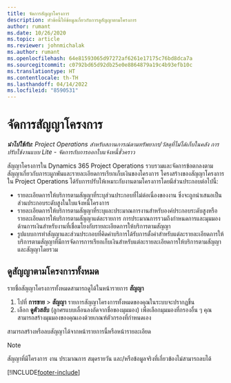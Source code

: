 ```yaml
---
title: จัดการสัญญาโครงการ
description: หัวข้อนี้ให้ข้อมูลเกี่ยวกับการดูสัญญาตามโครงการ
author: rumant
ms.date: 10/26/2020
ms.topic: article
ms.reviewer: johnmichalak
ms.author: rumant
ms.openlocfilehash: 64e81593065d97272af6261e17175c76bd8dca7a
ms.sourcegitcommit: c0792bd65d92db25e0e8864879a19c4b93efb10c
ms.translationtype: HT
ms.contentlocale: th-TH
ms.lasthandoff: 04/14/2022
ms.locfileid: "8590531"
---
```

# <a name="manage-project-contracts"></a>จัดการสัญญาโครงการ

_**นำไปใช้กับ:** Project Operations สำหรับสถานการณ์ตามทรัพยากร/วัสดุที่ไม่ได้เก็บในคลัง การปรับใช้งานแบบ Lite - จัดการกับการออกใบแจ้งหนี้ชั่วคราว_

สัญญาโครงการใน Dynamics 365 Project Operations รวบรวมและจัดการข้อตกลงตามสัญญาเกี่ยวกับภาระผูกพันและรายละเอียดการเรียกเก็บเงินของโครงการ โครงสร้างของสัญญาโครงการใน Project Operations ได้รับการปรับให้เหมาะกับงานตามโครงการโดยมีส่วนประกอบต่อไปนี้:

- รายละเอียดการให้บริการตามสัญญาที่ระบุส่วนประกอบที่ไม่ต่อเนื่องของงาน ซึ่งจะถูกนำเสนอเป็นส่วนประกอบระดับสูงในใบแจ้งหนี้โครงการ
- รายละเอียดการให้บริการตามสัญญาที่ระบุและประมาณการงานสำหรับองค์ประกอบระดับสูงหรือรายละเอียดการให้บริการตามสัญญาแต่ละรายการ การประมาณการรวมถึงกำหนดการและมุมมองด้านการเงินสำหรับงานที่เชื่อมโยงกับรายละเอียดการให้บริการตามสัญญา
- รูปแบบการทำสัญญาและส่วนประกอบที่คิดค่าบริการได้รับการตั้งค่าสำหรับแต่ละรายละเอียดการให้บริการตามสัญญาที่มีการจัดการการเรียกเก็บเงินสำหรับแต่ละรายละเอียดการให้บริการตามสัญญาและสัญญาโดยรวม

## <a name="view-all-project-based-contracts"></a>ดูสัญญาตามโครงการทั้งหมด

รายชื่อสัญญาโครงการทั้งหมดสามารถดูได้ในหน้ารายการ **สัญญา** 

1. ไปที่ **การขาย** > **สัญญา** รายการสัญญาโครงการทั้งหมดของคุณในระบบจะปรากฏขึ้น 
2. เลือก **ดูตัวสลับ** (ลูกศรแบบเลื่อนลงถัดจากชื่อของมุมมอง) เพื่อเลือกมุมมองที่กรองอื่น ๆ คุณสามารถสร้างมุมมองของคุณเองด้วยเกณฑ์ตัวกรองที่กำหนดเอง

สามารถสร้างหรือลบสัญญาได้จากหน้ารายการนี้หรือหน้ารายละเอียด

> [!NOTE]
> สัญญาที่มีโครงการ งาน ประมาณการ สมุดรายวัน และ/หรือข้อมูลจริงที่เกี่ยวข้องไม่สามารถลบได้ 


[!INCLUDE[footer-include](../../includes/footer-banner.md)]
